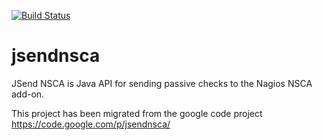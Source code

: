 [![Build Status](https://travis-ci.org/jsendnsca/jsendnsca.svg?branch=master)](https://travis-ci.org/jsendnsca/jsendnsca)

# jsendnsca
JSend NSCA is Java API for sending passive checks to the Nagios NSCA add-on.

This project has been migrated from the google code project https://code.google.com/p/jsendnsca/
